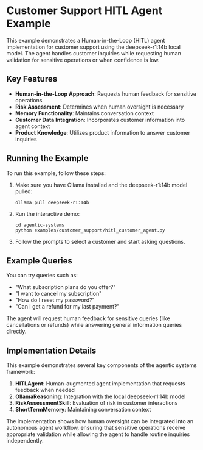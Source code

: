 # Customer Support HITL Agent Example

This example demonstrates a Human-in-the-Loop (HITL) agent implementation for customer support using the deepseek-r1:14b local model. The agent handles customer inquiries while requesting human validation for sensitive operations or when confidence is low.

## Key Features

- **Human-in-the-Loop Approach**: Requests human feedback for sensitive operations
- **Risk Assessment**: Determines when human oversight is necessary
- **Memory Functionality**: Maintains conversation context
- **Customer Data Integration**: Incorporates customer information into agent context
- **Product Knowledge**: Utilizes product information to answer customer inquiries

## Running the Example

To run this example, follow these steps:

1. Make sure you have Ollama installed and the deepseek-r1:14b model pulled:
   ```
   ollama pull deepseek-r1:14b
   ```

2. Run the interactive demo:
   ```
   cd agentic-systems
   python examples/customer_support/hitl_customer_agent.py
   ```

3. Follow the prompts to select a customer and start asking questions.

## Example Queries

You can try queries such as:
- "What subscription plans do you offer?"
- "I want to cancel my subscription"
- "How do I reset my password?"
- "Can I get a refund for my last payment?"

The agent will request human feedback for sensitive queries (like cancellations or refunds) while answering general information queries directly.

## Implementation Details

This example demonstrates several key components of the agentic systems framework:

1. **HITLAgent**: Human-augmented agent implementation that requests feedback when needed
2. **OllamaReasoning**: Integration with the local deepseek-r1:14b model
3. **RiskAssessmentSkill**: Evaluation of risk in customer interactions
4. **ShortTermMemory**: Maintaining conversation context

The implementation shows how human oversight can be integrated into an autonomous agent workflow, ensuring that sensitive operations receive appropriate validation while allowing the agent to handle routine inquiries independently. 